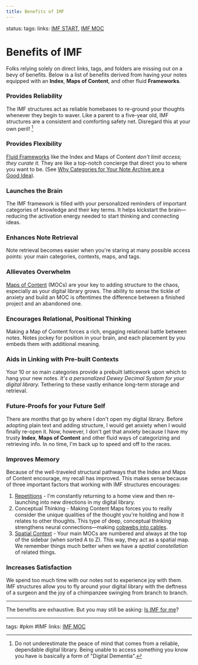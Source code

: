 ```yaml
---
title: Benefits of IMF
---
```

status:
tags:
links: [IMF START](out/imf-start.md), [IMF MOC](out/imf-moc.md)

# Benefits of IMF
Folks relying solely on direct links, tags, and folders are missing out on a bevy of benefits. Below is a list of benefits derived from having your notes equipped with an **Index**, **Maps of Content**, and other fluid **Frameworks**.

### Provides Reliability
 The IMF structures act as reliable homebases to re-ground your thoughts whenever they begin to waver. Like a parent to a five-year old, IMF structures are a consistent and comforting safety net. Disregard this at your own peril!  [^1]

### Provides Flexibility
[Fluid Frameworks](out/imf-fluid-frameworks.md) like the Index and Maps of Content *don't limit access; they curate it.* They are like a top-notch concierge that direct you to where you want to be. (See [Why Categories for Your Note Archive are a Good Idea](out/why-categories-for-your-note-archive-are-a-good-idea-imf.md)).
### Launches the Brain 
The IMF framework is filled with your personalized reminders of important categories of knowledge and their key terms. It helps kickstart the brain—reducing the activation energy needed to start thinking and connecting ideas.

### Enhances Note Retrieval
Note retrieval becomes easier when you're staring at many possible access points: your main categories, contexts, maps, and tags.

### Allievates Overwhelm
[Maps of Content](out/maps-of-content.md) (MOCs) are your key to adding structure to the chaos, especially as your digital library grows. The ability to sense the tickle of anxiety and build an MOC is oftentimes the difference between a finished project and an abandoned one.

### Encourages Relational, Positional Thinking 
Making a Map of Content forces a rich, engaging relational battle between notes. Notes jockey for position in your brain, and each placement by you embeds them with additional meaning.

### Aids in Linking with Pre-built Contexts
Your 10 or so main categories provide a prebuilt latticework upon which to hang your new notes. *It's a personalized Dewey Decimal System for your digital library.* Tethering to these vastly enhance long-term storage and retrieval.

### Future-Proofs for your Future Self
There are months that go by where I don't open my digital library. Before adopting plain text and adding structure, I would get anxiety when I would finally re-open it. Now, however, I don't get that anxiety because I have my trusty **Index**, **Maps of Content** and other fluid ways of categorizing and retrieving info. In no time, I'm back up to speed and off to the races.

### Improves Memory
Because of the well-traveled structural pathways that the Index and Maps of Content encourage, my recall has improved. This makes sense because of three important factors that working with IMF structures encourages:
1. [Repetitions](out/reps.md) - I'm constantly returning to a home view and then re-launching into new directions in my digital library. 
2. Conceptual Thinking - Making Content Maps forces you to really consider the unique qualities of the thought you're holding and how it relates to other thoughts. This type of deep, conceptual thinking strengthens neural connections—making [cobwebs into cables](out/cobwebs-into-cables.md).
3. [Spatial Context](out/spatial-context.md) - Your main MOCs are numbered and always at the top of the sidebar (when sorted A to Z). This way, they act as a spatial map. We remember things much better when we have a *spatial constellation* of related things. 

### Increases Satisfaction
We spend too much time with our notes not to experience joy with them. IMF structures allow you to fly around your digital library with the deftness of a surgeon and the joy of a chimpanzee swinging from branch to branch. 

---
The benefits are exhaustive. But you may still be asking: [Is IMF for me](out/is-imf-for-you.md)?

---
tags: #pkm #IMF
links: [IMF MOC](out/imf-moc.md)

[^1]: Do not underestimate the peace of mind that comes from a reliable, dependable digital library. Being unable to access something you know you have is basically a form of "Digital Dementia". 
